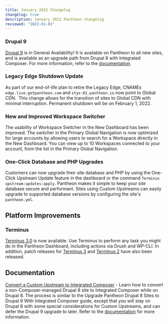 ```yaml
---
title: January 2022 Changelog
changelog: true
description: January 2022 Pantheon changelog
reviewed: "2022-01-01"
---
```


<Accordion title="New and Updated Features">

### Drupal 9

[Drupal 9](https://pantheon.io/docs/drupal-9) is in General Availability! It is available on Pantheon to all new sites, and is available as an upgrade path from Drupal 8 with Integrated Composer. For more information, refer to the [documentation](https://pantheon.io/docs/guides/drupal-9-migration).

### Legacy Edge Shutdown Update

As part of our end-of-life plan to retire the Legacy Edge, CNAMEs `edge.live.getpantheon.com` and `styx-01.pantheon.io` now point to Global CDN.  This change allows for the transition of sites to Global CDN with minimal interruption. Permanent shutdown will be on February 1, 2022.

### New and Improved Workspace Switcher

The usability of Workspace Switcher in the New Dashboard has been improved. The switcher in the Primary Global Navigation is now optimized for large accounts by allowing users to search for a Workspace directly in the New Dashboard. You can view up to 10 Workspaces connected to your account, from the list in the Primary Global Navigation. 

### One-Click Database and PHP Upgrades

Customers can now upgrade their site database and PHP by using the One-Click Upstream Update feature in the dashboard or the command `Terminus upstream:updates:apply`. Pantheon makes it simple to keep your site database secure and performant. Sites using Custom Upstreams can easily upgrade to supported database versions by configuring the site's `pantheon.yml`.

</Accordion>

## Platform Improvements

### Terminus

[Terminus 3.0](/terminus/terminus-3-0) is now available. Use Terminus to perform any task you might do in the Pantheon Dashboard, including actions via Drush and WP-CLI. In addition, patch releases for [Terminus 3](https://github.com/pantheon-systems/terminus/releases/tag/3.0.3) and [Terminus 2](https://github.com/pantheon-systems/terminus/releases/tag/2.6.5) have also been released.  

## Documentation

[Convert a Custom Upstream to Integrated Composer](/guides/composer-convert) - Learn how to convert a non-Composer-managed Drupal 8 site to Integrated Composer while on Drupal 8. The process is similar to the Upgrade Pantheon Drupal 8 Sites to Drupal 9 With Integrated Composer guide, except that you will stay on Drupal 8 with some special considerations for Custom Upstreams, and can defer the Drupal 9 upgrade to later. Refer to the [documentation](/guides/composer-convert#overview) for more information.
